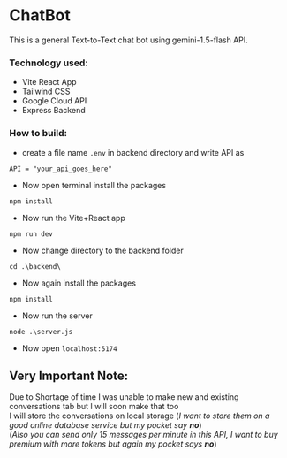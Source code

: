 # ChatBot
This is a general Text-to-Text chat bot using gemini-1.5-flash API.

### Technology used:
- Vite React App
- Tailwind CSS
- Google Cloud API
- Express Backend

### How to build:
- create a file name `.env` in backend directory and write API as
```
API = "your_api_goes_here"
```
- Now open terminal install the packages
```
npm install
```
- Now run the Vite+React app
```
npm run dev
```
- Now change directory to the backend folder
```
cd .\backend\
```
- Now again install the packages 
```
npm install
```
- Now run the server
```
node .\server.js
```
- Now open `localhost:5174`

## Very Important Note:
Due to Shortage of time I was unable to make new and existing conversations tab but I will soon make that too  
I will store the conversations on local storage (*I want to store them on a good online database service but my pocket say **no***)  
(*Also you can send only 15 messages per minute in this API, I want to buy premium with more tokens but again my pocket says **no***)
